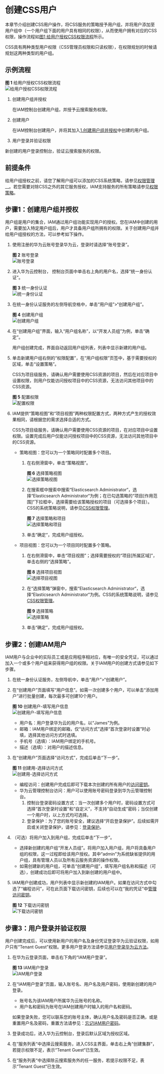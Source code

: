 # 创建CSS用户<a name="css_01_0072"></a>

本章节介绍创建CSS用户操作，将CSS服务的策略授予用户组，并将用户添加至用户组中（一个用户组下面的用户具有相同的权限），从而使用户拥有对应的CSS权限，操作流程如[图1 给用户授权CSS权限流程](#fig16576191963914)所示。

CSS具有两种类型用户权限（CSS管理员权限和只读权限），在权限规划的时候请规划这两种类型的用户组。

## 示例流程<a name="section85262192392"></a>

**图 1**  给用户授权CSS权限流程<a name="fig16576191963914"></a>  
![](figures/给用户授权CSS权限流程.jpg "给用户授权CSS权限流程")

1.  <a name="li1157731913917"></a>创建用户组并授权

    在IAM控制台创建用户组，并授予云搜索服务权限。

2.  创建用户

    在IAM控制台创建用户，并将其加入[1.创建用户组并授权](#li1157731913917)中创建的用户组。

3.  用户登录并验证权限

新创建的用户登录控制台，验证云搜索服务的权限。

## 前提条件<a name="section17110143884619"></a>

给用户组授权之前，请您了解用户组可以添加的CSS系统策略，请参见[权限管理](https://support.huaweicloud.com/productdesc-css/css_04_0014.html)__。若您需要对除CSS之外的其它服务授权，IAM支持服务的所有策略请参见[权限策略](https://support.huaweicloud.com/usermanual-permissions/zh-cn_topic_0063498930.html)。

## 步骤1：创建用户组并授权<a name="section6410511205416"></a>

用户组是用户的集合，IAM通过用户组功能实现用户的授权。您在IAM中创建的用户，需要加入特定用户组后，用户才具备用户组所拥有的权限。关于创建用户组并给用户组授权的方法，可以参考如下操作。

1.  使用注册的华为云账号登录华为云，登录时请选择“账号登录”。

    **图 2**  账号登录<a name="fig14675356576"></a>  
    ![](figures/账号登录.png "账号登录")

2.  进入华为云控制台， 控制台页面中单击右上角的用户名，选择“统一身份认证”。

    **图 3**  统一身份认证<a name="fig1058274125814"></a>  
    ![](figures/统一身份认证.png "统一身份认证")

3.  在统一身份认证服务的左侧导航空格中，单击“用户组”\>“创建用户组”。

    **图 4**  创建用户组<a name="fig58082536378"></a>  
    ![](figures/创建用户组.png "创建用户组")

4.  在“创建用户组”界面，输入“用户组名称”，以“开发人员组”为例，单击“确定”。

    用户组创建完成，界面自动返回用户组列表，列表中显示新建的用户组。

5.  单击新建用户组右侧的“权限配置”，在“用户组权限”页签中，基于需要授权的区域，单击“设置策略”。

    CSS为项目级服务，请确认用户需要使用CSS资源的项目，然后在对应项目中设置权限，则用户仅能访问授权项目中的CSS资源，无法访问其他项目中的CSS资源。

    **图 5**  配置权限<a name="fig10180105312435"></a>  
    ![](figures/配置权限.png "配置权限")

6.  IAM提供“策略视图”和“项目视图”两种权限配置方式，两种方式产生的授权效果相同，请根据您的需求选择合适的方式。

    CSS为项目级服务，请确认用户需要使用CSS资源的项目，在对应项目中设置权限。设置完成后用户仅能访问授权项目中的CSS资源，无法访问其他项目中的CSS资源。

    -   策略视图：您可以为一个策略同时配置多个项目。
        1.  在右侧滑窗中，单击“策略视图”。

            **图 6**  选择策略视图<a name="fig1656621154613"></a>  
            ![](figures/选择策略视图.png "选择策略视图")

        1.  在搜索框中搜索中搜索“Elasticsearch Administrator“，选择“Elasticsearch Administrator“为例；在已勾选策略的“项目\[作用范围\]“下拉框中，选择需要给该策略授权的项目（可选择多个项目）。CSS的系统策略说明，请参见[CSS权限管理](https://support.huaweicloud.com/productdesc-css/css_04_0014.html)。

            **图 7**  选择策略和项目<a name="fig8880125814550"></a>  
            ![](figures/选择策略和项目.png "选择策略和项目")

        2.  单击“确定“，完成用户组授权。

    -   项目视图：您可以为一个项目同时配置多个策略。
        1.  在右侧滑窗中，单击“项目视图”；选择需要授权的“项目\[所属区域\]”，单击右侧的“选择策略”。

            **图 8**  选择项目视图<a name="fig24821533491"></a>  
            ![](figures/选择项目视图.png "选择项目视图")

        1.  在“选择策略”弹窗中，搜索“Elasticsearch Administrator“，选择“Elasticsearch Administrator“为例。CSS的系统策略说明，请参见[CSS权限管理](https://support.huaweicloud.com/productdesc-css/css_04_0014.html)。

            **图 9**  选择策略<a name="fig7461238103015"></a>  
            ![](figures/选择策略.png "选择策略")

        2.  单击“确定”，完成用户组授权。



## 步骤2：创建IAM用户<a name="section84487112548"></a>

IAM用户与企业中的实际员工或是应用程序相对应，有唯一的安全凭证，可以通过加入一个或多个用户组来获得用户组的权限。关于IAM用户的创建方式请参见如下步骤。

1.  在统一身份认证服务，左侧导航中，单击“用户”\>“创建用户”。
2.  在“创建用户”页面填写“用户信息”。如需一次创建多个用户，可以单击“添加用户”进行批量创建，每次最多可创建10个用户。

    **图 10**  创建用户-填写用户信息<a name="fig117428296391"></a>  
    ![](figures/创建用户-填写用户信息.png "创建用户-填写用户信息")

    -   用户名：用户登录华为云的用户名，以“James”为例。
    -   邮箱：IAM用户绑定的邮箱，仅“访问方式”选择“首次登录时设置”时必填，选择其他访问方式时选填。
    -   手机号（选填）：IAM用户绑定的手机号。
    -   描述（选填）：对用户的描述信息。

3.  在“创建用户”页面选择“访问方式”，完成后单击“下一步”。

    **图 11**  创建用-选择访问方式<a name="fig44440104313"></a>  
    ![](figures/创建用-选择访问方式.png "创建用-选择访问方式")

    -   编程访问：创建用户完成后即可下载本次创建的所有用户的[访问密钥](https://support.huaweicloud.com/usermanual-ca/zh-cn_topic_0046606340.html)。
    -   华为云管理控制台访问：用户可以使用账号密码登录到华为云管理控制台。
        1.  控制台登录密码设置方式：当一次创建多个用户时，密码设置方式可选择“首次登录时设置”和“自定义”，不支持“自动生成”密码；当仅创建一个用户时，以上方式均可选择。
        2.  登录保护：为了您的账号安全，建议选择“开启登录保护”。后续如需开启或关闭登录保护，请参见：[登录保护](https://support.huaweicloud.com/usermanual-iam/zh-cn_topic_0079477316.html)。

4.  （可选）将用户加入到用户组，完成后单击“下一步”。
    -   选择新创建的用户组“开发人员组”。将用户加入用户组，用户将具备用户组的权限，这一过程即给该用户授权。其中“admin”为系统缺省提供的用户组，具有管理人员以及所有云服务资源的操作权限。
    -   如需创建新的用户组，可单击“创建用户组”，填写用户组名称和描述（可选），创建成功后即可将用户加入到新创建的用户组中。

5.  IAM用户创建成功，用户列表中显示新创建的IAM用户。如果在访问方式中勾选了“编程访问”，可在此页面下载访问密钥，后续也可以在“我的凭证”中[管理访问密钥](https://support.huaweicloud.com/usermanual-ca/zh-cn_topic_0046606340.html)。

    **图 12**  下载访问密钥<a name="fig147141513305"></a>  
    ![](figures/下载访问密钥.png "下载访问密钥")


## 步骤3：用户登录并验证权限<a name="section94901211175419"></a>

用户创建完成后，可以使用新用户的用户名及身份凭证登录华为云验证权限，如用户只有“Tenant Guest”权限。更多用户登录方法请参见[用户登录华为云方法](https://support.huaweicloud.com/qs-iam/iam_01_0031.html#section2)。

1.  在华为云登录页面，单击右下角的“IAM用户登录”。

    **图 13**  IAM用户登录<a name="fig1556164664413"></a>  
    ![](figures/IAM用户登录.png "IAM用户登录")

2.  在“IAM用户登录“页面，输入账号名、用户名及用户密码，使用新创建的用户登录。

    -   账号名为该IAM用户所属华为云账号的名称。
    -   用户名和密码为账号在IAM创建用户时输入的用户名和密码。

    如果登录失败，您可以联系您的账号主体，确认用户名及密码是否正确，或是重置用户名及密码，重置方法请参见：[忘记IAM用户密码](https://support.huaweicloud.com/iam_faq/iam_01_0314.html#section1)。

3.  登录成功后，进入华为云控制台，登录后默认区域为授权区域。
4.  在“服务列表“中选择云搜索服务，进入CSS主界面，单击右上角“创建集群“，若提示权限不足，表示“Tenant Guest“已生效。
5.  在“服务列表“中选择除云搜索服务外的任一服务，若提示权限不足，表示“Tenant Guest“已生效。


